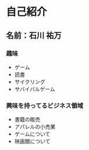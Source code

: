 # 自己紹介

## 名前：石川 祐万

### 趣味
- ゲーム
- 読書
- サイクリング
- サバイバルゲーム

### 興味を持ってるビジネス領域
- 書籍の販売
- アパレルの小売業
- ゲームについて
- 映画館について